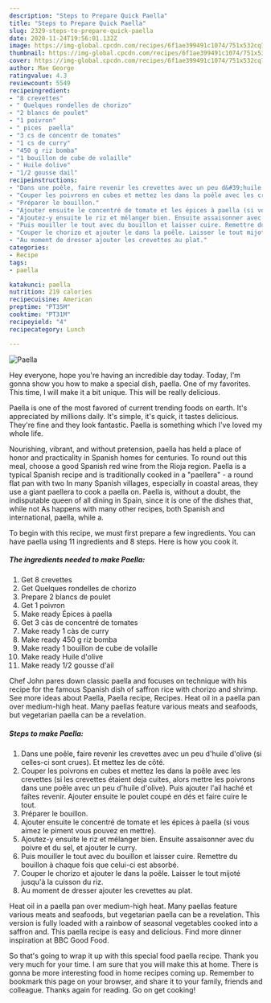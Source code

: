 ```yaml
---
description: "Steps to Prepare Quick Paella"
title: "Steps to Prepare Quick Paella"
slug: 2329-steps-to-prepare-quick-paella
date: 2020-11-24T19:56:01.132Z
image: https://img-global.cpcdn.com/recipes/6f1ae399491c1074/751x532cq70/paella-photo-principale-de-la-recette.jpg
thumbnail: https://img-global.cpcdn.com/recipes/6f1ae399491c1074/751x532cq70/paella-photo-principale-de-la-recette.jpg
cover: https://img-global.cpcdn.com/recipes/6f1ae399491c1074/751x532cq70/paella-photo-principale-de-la-recette.jpg
author: Mae George
ratingvalue: 4.3
reviewcount: 5549
recipeingredient:
- "8 crevettes"
- " Quelques rondelles de chorizo"
- "2 blancs de poulet"
- "1 poivron"
- " pices  paella"
- "3 cs de concentr de tomates"
- "1 cs de curry"
- "450 g riz bomba"
- "1 bouillon de cube de volaille"
- " Huile dolive"
- "1/2 gousse dail"
recipeinstructions:
- "Dans une poêle, faire revenir les crevettes avec un peu d&#39;huile d&#39;olive (si celles-ci sont crues). Et mettez les de côté."
- "Couper les poivrons en cubes et mettez les dans la poêle avec les crevettes (si les crevettes étaient deja cuites, alors mettre les poivrons dans une poêle avec un peu d&#39;huile d&#39;olive). Puis ajouter l&#39;ail haché et faîtes revenir. Ajouter ensuite le poulet coupé en dés et faire cuire le tout."
- "Préparer le bouillon."
- "Ajouter ensuite le concentré de tomate et les épices à paella (si vous aimez le piment vous pouvez en mettre)."
- "Ajoutez-y ensuite le riz et mélanger bien. Ensuite assaisonner avec du poivre et du sel, et ajouter le curry."
- "Puis mouiller le tout avec du bouillon et laisser cuire. Remettre du bouillon à chaque fois que celui-ci est absorbé."
- "Couper le chorizo et ajouter le dans la poêle. Laisser le tout mijoté jusqu&#39;à la cuisson du riz."
- "Au moment de dresser ajouter les crevettes au plat."
categories:
- Recipe
tags:
- paella

katakunci: paella 
nutrition: 219 calories
recipecuisine: American
preptime: "PT35M"
cooktime: "PT31M"
recipeyield: "4"
recipecategory: Lunch

---
```



![Paella](https://img-global.cpcdn.com/recipes/6f1ae399491c1074/751x532cq70/paella-photo-principale-de-la-recette.jpg)

Hey everyone, hope you're having an incredible day today. Today, I'm gonna show you how to make a special dish, paella. One of my favorites. This time, I will make it a bit unique. This will be really delicious.

Paella is one of the most favored of current trending foods on earth. It's appreciated by millions daily. It's simple, it's quick, it tastes delicious. They're fine and they look fantastic. Paella is something which I've loved my whole life.

Nourishing, vibrant, and without pretension, paella has held a place of honor and practicality in Spanish homes for centuries. To round out this meal, choose a good Spanish red wine from the Rioja region. Paella is a typical Spanish recipe and is traditionally cooked in a &#34;paellera&#34; - a round flat pan with two In many Spanish villages, especially in coastal areas, they use a giant paellera to cook a paella on. Paella is, without a doubt, the indisputable queen of all dining in Spain, since it is one of the dishes that, while not As happens with many other recipes, both Spanish and international, paella, while a.


To begin with this recipe, we must first prepare a few ingredients. You can have paella using 11 ingredients and 8 steps. Here is how you cook it.

<!--inarticleads1-->

##### The ingredients needed to make Paella:

1. Get 8 crevettes
1. Get  Quelques rondelles de chorizo
1. Prepare 2 blancs de poulet
1. Get 1 poivron
1. Make ready  Épices à paella
1. Get 3 càs de concentré de tomates
1. Make ready 1 càs de curry
1. Make ready 450 g riz bomba
1. Make ready 1 bouillon de cube de volaille
1. Make ready  Huile d&#39;olive
1. Make ready 1/2 gousse d&#39;ail


Chef John pares down classic paella and focuses on technique with his recipe for the famous Spanish dish of saffron rice with chorizo and shrimp. See more ideas about Paella, Paella recipe, Recipes. Heat oil in a paella pan over medium-high heat. Many paellas feature various meats and seafoods, but vegetarian paella can be a revelation. 

<!--inarticleads2-->

##### Steps to make Paella:

1. Dans une poêle, faire revenir les crevettes avec un peu d&#39;huile d&#39;olive (si celles-ci sont crues). Et mettez les de côté.
1. Couper les poivrons en cubes et mettez les dans la poêle avec les crevettes (si les crevettes étaient deja cuites, alors mettre les poivrons dans une poêle avec un peu d&#39;huile d&#39;olive). Puis ajouter l&#39;ail haché et faîtes revenir. Ajouter ensuite le poulet coupé en dés et faire cuire le tout.
1. Préparer le bouillon.
1. Ajouter ensuite le concentré de tomate et les épices à paella (si vous aimez le piment vous pouvez en mettre).
1. Ajoutez-y ensuite le riz et mélanger bien. Ensuite assaisonner avec du poivre et du sel, et ajouter le curry.
1. Puis mouiller le tout avec du bouillon et laisser cuire. Remettre du bouillon à chaque fois que celui-ci est absorbé.
1. Couper le chorizo et ajouter le dans la poêle. Laisser le tout mijoté jusqu&#39;à la cuisson du riz.
1. Au moment de dresser ajouter les crevettes au plat.


Heat oil in a paella pan over medium-high heat. Many paellas feature various meats and seafoods, but vegetarian paella can be a revelation. This version is fully loaded with a rainbow of seasonal vegetables cooked into a saffron and. This paella recipe is easy and delicious. Find more dinner inspiration at BBC Good Food. 

So that's going to wrap it up with this special food paella recipe. Thank you very much for your time. I am sure that you will make this at home. There is gonna be more interesting food in home recipes coming up. Remember to bookmark this page on your browser, and share it to your family, friends and colleague. Thanks again for reading. Go on get cooking!
